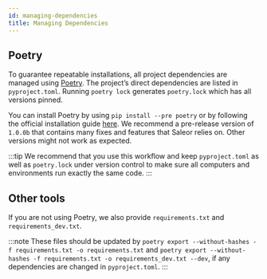 ```yaml
---
id: managing-dependencies
title: Managing Dependencies
---
```


## Poetry

To guarantee repeatable installations, all project dependencies are managed using [Poetry](https://poetry.eustace.io/). The project’s direct dependencies are listed in `pyproject.toml`.
Running `poetry lock` generates `poetry.lock` which has all versions pinned.

You can install Poetry by using `pip install --pre poetry` or by following the official installation guide [here](https://github.com/sdispater/poetry#installation).
We recommend a pre-release version of `1.0.0b` that contains many fixes and features that Saleor relies on. Other versions might not work as expected.

:::tip
We recommend that you use this workflow and keep `pyproject.toml` as well as `poetry.lock` under version control to make sure all computers and environments run exactly the same code.
:::

## Other tools

If you are not using Poetry, we also provide `requirements.txt` and `requirements_dev.txt`.

:::note
These files should be updated by `poetry export --without-hashes -f requirements.txt -o requirements.txt` and `poetry export --without-hashes -f requirements.txt -o requirements_dev.txt --dev`, if any dependencies are changed in `pyproject.toml`.
:::
